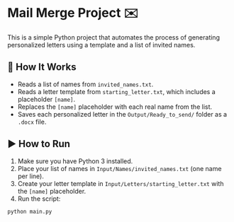 # Mail Merge Project ✉️

This is a simple Python project that automates the process of generating personalized letters 
using a template and a list of invited names.

## 🧠 How It Works

- Reads a list of names from `invited_names.txt`.
- Reads a letter template from `starting_letter.txt`, which includes a placeholder `[name]`.
- Replaces the `[name]` placeholder with each real name from the list.
- Saves each personalized letter in the `Output/Ready_to_send/` folder as a `.docx` file.

## ▶️ How to Run

1. Make sure you have Python 3 installed.
2. Place your list of names in `Input/Names/invited_names.txt` (one name per line).
3. Create your letter template in `Input/Letters/starting_letter.txt` with the `[name]` placeholder.
4. Run the script:

```bash
python main.py
